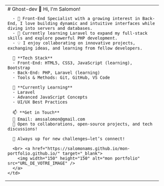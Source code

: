 <table>
  <tr>
    <td>
      # Ghost-dev
      👋 Hi, I'm Salomon!

      - 🎯 Front-End Specialist with a growing interest in Back-End, I love building dynamic and intuitive interfaces while diving into servers and databases.
      - 🚀 Currently learning Laravel to expand my full-stack skills and explore powerful PHP development.
      - 💡 I enjoy collaborating on innovative projects, exchanging ideas, and learning from fellow developers.

      🔧 **Tech Stack**
      - Front-End: HTML5, CSS3, JavaScript (learning), Bootstrap
      - Back-End: PHP, Laravel (learning)
      - Tools & Methods: Git, GitHub, VS Code

      🌱 **Currently Learning**
      - Laravel
      - Advanced JavaScript Concepts
      - UI/UX Best Practices

      📫 **Get in Touch**
      📧 Email: amssalomon@gmail.com
      💬 Open to collaborations, open-source projects, and tech discussions!

      📌 Always up for new challenges—let’s connect!

      <br> <a href="https://salomonams.github.io/mon-portfolio.github.io/" target="_blank">
        <img width="150" height="150" alt="mon portfolio" src="URL_DE_VOTRE_IMAGE" />
      </a>
    </td>
  </tr>
</table>
